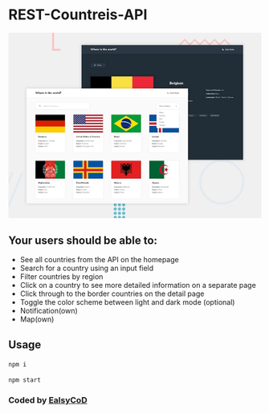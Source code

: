# REST-Countreis-API

![Design preview for the Users List](./design/desktop-preview.jpg)

## Your users should be able to:
 - See all countries from the API on the homepage
 - Search for a country using an input field
 - Filter countries by region
 - Click on a country to see more detailed information on a separate page
 - Click through to the border countries on the detail page
 - Toggle the color scheme between light and dark mode (optional)
 - Notification(own)
 - Map(own)

## Usage

`npm i`

`npm start`
### Coded by [EalsyCoD](https://github.com/EalsyCoD)